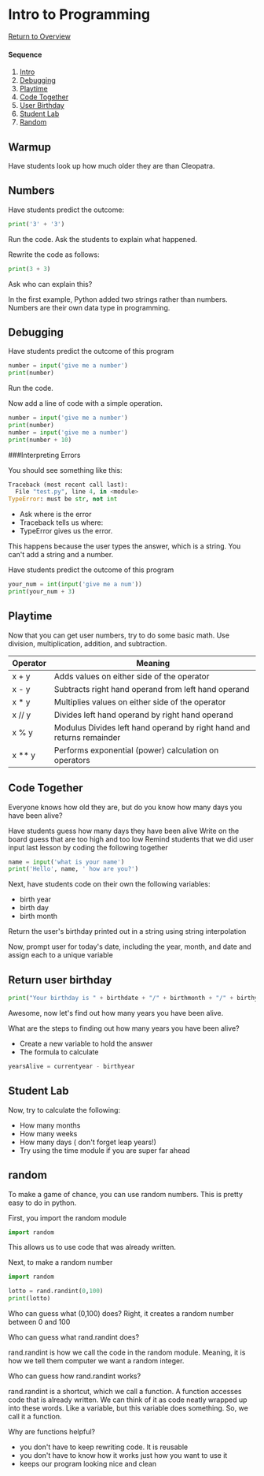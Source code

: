 # Intro to Programming

[Return to Overview](https://github.com/kyle1james/teacher_docs_coding_bootcamp/blob/master/README.md)


#### Sequence

1. [Intro](#numbers)
2. [Debugging](#debugging)
3. [Playtime](#playtime)
4. [Code Together](#code-together)
5. [User Birthday](#return-user-birthday)
6. [Student Lab](#student-lab)
7. [Random](#random)

## Warmup
Have students look up how much older they are than Cleopatra.

## Numbers
Have students predict the outcome:

```python
print('3' + '3')

```
Run the code. Ask the students to explain what happened.

Rewrite the code as follows:

```python
print(3 + 3)

```

Ask who can explain this?

In the first example, Python added two strings rather than numbers. Numbers are their own data type in programming.


## Debugging
Have students predict the outcome of this program

```python
number = input('give me a number')
print(number)
```
Run the code.

Now add a line of code with a simple operation.

```python
number = input('give me a number')
print(number)
number = input('give me a number')
print(number + 10)
```


###Interpreting Errors

You should see something like this:

```python
Traceback (most recent call last):
  File "test.py", line 4, in <module>
TypeError: must be str, not int
```

- Ask where is the error
- Traceback tells us where:
- TypeError gives us the error.

This happens because the user types the answer, which is a string. You can't add a string and a number.

Have students predict the outcome of this program

```python
your_num = int(input('give me a num'))
print(your_num + 3)
```


## Playtime
Now that you can get user numbers, try to do some basic math. Use division, multiplication, addition, and subtraction.

Operator   | Meaning
------------ | ------------
x + y   | Adds values on either side of the operator
x - y    | Subtracts right hand operand from left hand operand
x * y   | Multiplies values on either side of the operator
x // y   | Divides left hand operand by right hand operand
x % y  | Modulus Divides left hand operand by right hand and returns remainder
x ** y | Performs exponential (power) calculation on operators


## Code Together
Everyone knows how old they are, but do you know how many days you have been alive?

Have students guess how many days they have been alive
Write on the board guess that are too high and too low
Remind students that we did user input last lesson by coding the following together

```python
name = input('what is your name')
print('Hello', name, ' how are you?')
```
Next, have students code on their own the following variables:

- birth year
- birth day
- birth month

Return the user's birthday printed out in a string using string interpolation


Now, prompt user for today's date, including the year, month, and date and assign each to a unique variable

## Return user birthday
```python
print("Your birthday is " + birthdate + "/" + birthmonth + "/" + birthyear)
```
Awesome, now let's find out how many years you have been alive.

What are the steps to finding out how many years you have been alive?
- Create a new variable to hold the answer
- The formula to calculate

```python
yearsAlive = currentyear - birthyear
```

## Student Lab
Now, try to calculate the following:
- How many months
- How many weeks
- How many days ( don't forget leap years!)
- Try using the time module if you are super far ahead




## random

To make a game of chance, you can use random numbers. This is pretty easy to do in python.

First, you import the random module

```python
import random
```

This allows us to use code that was already written.

Next, to make a random number

```python
import random

lotto = rand.randint(0,100)
print(lotto)

```

Who can guess what (0,100) does?
Right, it creates a random number between 0 and 100

Who can guess what rand.randint does?

rand.randint is how we call the code in the random module. Meaning, it is how we tell them computer we want a random integer.

Who can guess how rand.randint works?

rand.randint is a shortcut, which we call a function. A function accesses code that is already written. We can think of it as code neatly wrapped up into these words. Like a variable, but this variable does something. So, we call it a function.

Why are functions helpful?
- you don't have to keep rewriting code. It is reusable
- you don't have to know how it works just how you want to use it
- keeps our program looking nice and clean
